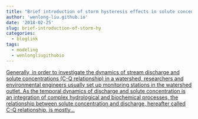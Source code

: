 ```yaml
---
title: "Brief introduction of storm hysteresis effects in solute concentration-stream discharge (C-Q) relationship"
author: 'wenlong-liu.github.io'
date: '2018-02-25'
slug: brief-introduction-of-storm-hy
categories:
  - bloglink
tags:
  - modeling
  - wenlongliugithubio
---
```


[Generally, in order to investigate the dynamics of stream discharge and solute concentrations (C-Q relationship) in a watershed, researchers and environmental engineers usually set up monitoring stations in the watershed outlet. As the temporal dynamics of discharge and solute concentration is an integration of complex hydrological and biochemical processes, the relationship between solute concentration and discharge, hereafter called C-Q relationship, is mostly...<click to read more>](https://wenlong-liu.github.io/post/brief-introduction-of-storm-hysteresis-in-solute-concentration-stream-discharge-c-q-relationship/)

